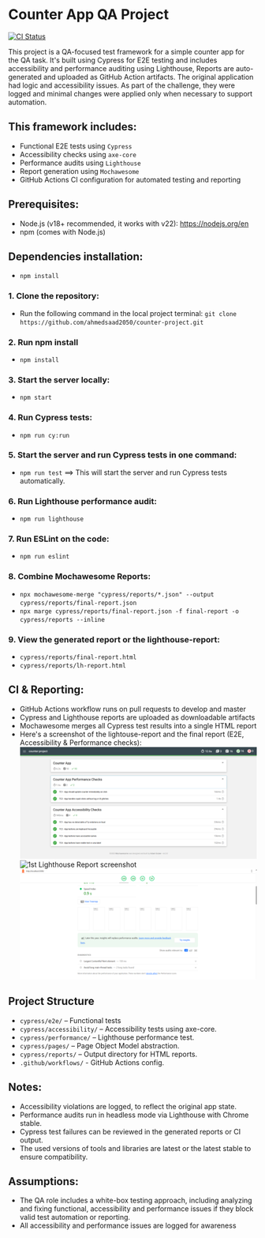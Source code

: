 # Counter App QA Project
[![CI Status](https://github.com/ahmedsaad2050/counter-project/actions/workflows/verify_pr.yml/badge.svg)](https://github.com/ahmedsaad2050/counter-project/actions/workflows/verify_pr.yml)


This project is a QA-focused test framework for a simple counter app for the QA task. It's built using Cypress for E2E testing and includes accessibility and performance auditing using Lighthouse,
Reports are auto-generated and uploaded as GitHub Action artifacts.
The original application had logic and accessibility issues. As part of the challenge, they were logged and minimal changes were applied only when necessary to support automation.

## This framework includes:

- Functional E2E tests using `Cypress`
- Accessibility checks using `axe-core`
- Performance audits using `Lighthouse`
- Report generation using `Mochawesome`
- GitHub Actions CI configuration for automated testing and reporting

## Prerequisites:
- Node.js (v18+ recommended, it works with v22): https://nodejs.org/en
- npm (comes with Node.js)

## Dependencies installation:
- `npm install`


### 1. Clone the repository:
- Run the following command in the local project terminal:
`git clone https://github.com/ahmedsaad2050/counter-project.git`

### 2. Run npm install
- `npm install`

### 3. Start the server locally:
- `npm start`

### 4. Run Cypress tests:
- `npm run cy:run`

### 5. Start the server and run Cypress tests in one command:
- `npm run test`  ==> This will start the server and run Cypress tests automatically.

### 6. Run Lighthouse performance audit:
- `npm run lighthouse`

### 7. Run ESLint on the code:
- `npm run eslint`

### 8. Combine Mochawesome Reports:
- `npx mochawesome-merge "cypress/reports/*.json" --output cypress/reports/final-report.json`
- `npx marge cypress/reports/final-report.json -f final-report -o cypress/reports --inline`
### 9. View the generated report or the lighthouse-report:
- `cypress/reports/final-report.html`
- `cypress/reports/lh-report.html`

##  CI & Reporting:
- GitHub Actions workflow runs on pull requests to develop and master
- Cypress and Lighthouse reports are uploaded as downloadable artifacts
- Mochawesome merges all Cypress test results into a single HTML report
- Here's a screenshot of the lightouse-report and the final report (E2E, Accessibility & Performance checks):
![Final Report screenshot](README/final-report.png)
![1st Lighthouse Report screenshot](README/lightouse-report1.png)
![2nd Lightouse Report screenshot](README/lighthouse-report2.png)

## Project Structure
- `cypress/e2e/` – Functional tests
- `cypress/accessibility/` – Accessibility tests using axe-core.
- `cypress/performance/` – Lighthouse performance test.
- `cypress/pages/` – Page Object Model abstraction.
- `cypress/reports/` – Output directory for HTML reports.
- `.github/workflows/` - GitHub Actions config.

## Notes:
- Accessibility violations are logged, to reflect the original app state.
- Performance audits run in headless mode via Lighthouse with Chrome stable.
- Cypress test failures can be reviewed in the generated reports or CI output.
- The used versions of tools and libraries are latest or the latest stable to ensure compatibility.

## Assumptions: 
- The QA role includes a white-box testing approach, including analyzing and fixing functional, accessibility and performance issues if they block valid test automation or reporting.
- All accessibility and performance issues are logged for awareness